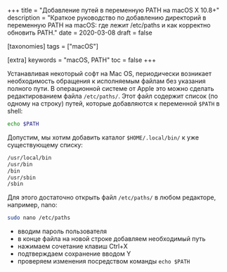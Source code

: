 +++
title = "Добавление путей в переменную PATH на macOS X 10.8+"
description = "Краткое руководство по добавлению директорий в переменную PATH на macOS: где лежит /etc/paths и как корректно обновить PATH."
date = 2020-03-08
draft = false

[taxonomies]
tags = ["macOS"]

[extra]
keywords = "macOS, PATH"
toc = false
+++

Устанавливая некоторый софт на Mac OS, периодически возникает необходимость обращения к исполняемым
файлам без указания полного пути. В операционной системе от Apple это можно сделать редактированием
файла `/etc/paths/`. Этот файл содержит список (по одному на строку) путей, которые добавляются к
переменной `$PATH` в shell:

```bash
echo $PATH
```

Допустим, мы хотим добавить каталог `$HOME/.local/bin/` к уже существующему списку:

```bash
/usr/local/bin
/usr/bin
/bin
/usr/sbin
/sbin
```

Для этого достаточно открыть файл `/etc/paths/` в любом редакторе, например, nano:

```bash
sudo nano /etc/paths
```

- вводим пароль пользователя
- в конце файла на новой строке добавляем необходимый путь
- нажимаем сочетание клавиш Ctrl+X
- подтверждаем сохранение вводом Y
- проверяем изменения посредством команды `echo $PATH`
